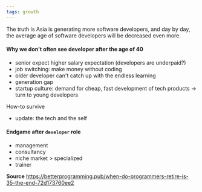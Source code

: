 ```yaml
---
tags: growth
---
```


The truth is Asia is generating more software developers, and day by day, the average age of software developers will be decreased even more.

#### Why we don't often see developer after the age of 40
- senior expect higher salary expectation (developers are underpaid?)
- job switching: make money without coding
- older developer can't catch up with the endless learning
- generation gap
- startup culture: demand for cheap, fast development of tech products -> turn to young developers

How-to survive
- update: the tech and the self

#### Endgame after `developer` role
- management
- consultancy
- niche market > specialized
- trainer

**Source**
https://betterprogramming.pub/when-do-programmers-retire-is-35-the-end-72d173760ee2